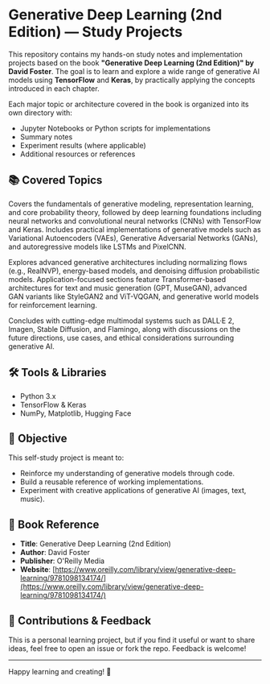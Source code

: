 # Generative Deep Learning (2nd Edition) — Study Projects

This repository contains my hands-on study notes and implementation projects based on the book **"Generative Deep Learning (2nd Edition)" by David Foster**. The goal is to learn and explore a wide range of generative AI models using **TensorFlow** and **Keras**, by practically applying the concepts introduced in each chapter.

Each major topic or architecture covered in the book is organized into its own directory with:
- Jupyter Notebooks or Python scripts for implementations
- Summary notes
- Experiment results (where applicable)
- Additional resources or references

## 📚 Covered Topics

Covers the fundamentals of generative modeling, representation learning, and core probability theory, followed by deep learning foundations including neural networks and convolutional neural networks (CNNs) with TensorFlow and Keras. Includes practical implementations of generative models such as Variational Autoencoders (VAEs), Generative Adversarial Networks (GANs), and autoregressive models like LSTMs and PixelCNN.

Explores advanced generative architectures including normalizing flows (e.g., RealNVP), energy-based models, and denoising diffusion probabilistic models. Application-focused sections feature Transformer-based architectures for text and music generation (GPT, MuseGAN), advanced GAN variants like StyleGAN2 and ViT-VQGAN, and generative world models for reinforcement learning.

Concludes with cutting-edge multimodal systems such as DALL·E 2, Imagen, Stable Diffusion, and Flamingo, along with discussions on the future directions, use cases, and ethical considerations surrounding generative AI.

## 🛠 Tools & Libraries

- Python 3.x
- TensorFlow & Keras
- NumPy, Matplotlib, Hugging Face

## 📌 Objective

This self-study project is meant to:
- Reinforce my understanding of generative models through code.
- Build a reusable reference of working implementations.
- Experiment with creative applications of generative AI (images, text, music).

## 📖 Book Reference

- **Title**: Generative Deep Learning (2nd Edition)
- **Author**: David Foster
- **Publisher**: O'Reilly Media
- **Website**: [https://www.oreilly.com/library/view/generative-deep-learning/9781098134174/](https://www.oreilly.com/library/view/generative-deep-learning/9781098134174/)

## 🧠 Contributions & Feedback

This is a personal learning project, but if you find it useful or want to share ideas, feel free to open an issue or fork the repo. Feedback is welcome!

---

Happy learning and creating! 🚀